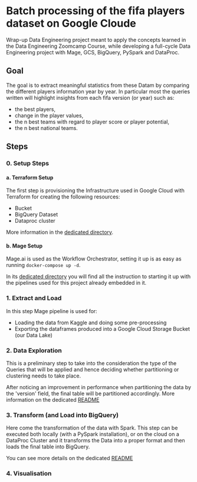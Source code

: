 # Batch processing of the fifa players dataset on Google Cloude
Wrap-up Data Engineering project meant to apply the concepts learned in the Data Engineering Zoomcamp Course, while developing a full-cycle Data Engineering project with Mage, GCS, BigQuery, PySpark and DataProc.

## Goal

The goal is to extract meaningful statistics from these Datam by comparing the different players information year by year. 
In particular most the queries written will highlight insights from each fifa version (or year) such as:
* the best players,
* change in the player values,
* the n best teams with regard to player score or player potential,
* the n best national teams.


## Steps

### 0. Setup Steps

#### a. Terraform Setup

The first step is provisioning the Infrastructure used in Google Cloud with Terraform for creating the following resources:
* Bucket
* BigQuery Dataset
* Dataproc cluster

More information in the [dedicated directory](https://github.com/lorenzomighie/batch-processing-fifa-dataset-on-gcp/tree/main/terraform).

#### b. Mage Setup

Mage.ai is used as the Workflow Orchestrator, setting it up is as easy as running `docker-compose up -d`.

In its [dedicated directory](https://github.com/lorenzomighie/batch-processing-fifa-dataset-on-gcp/tree/main/mage) you will find all the instruction to starting it up with the pipelines used for this project already embedded in it.
   
### 1. Extract and Load

In this step Mage pipeline is used for:
* Loading the data from Kaggle and doing some pre-processing
* Exporting the dataframes produced into a Google Cloud Storage Bucket (our Data Lake)

### 2. Data Exploration

This is a preliminary step to take into the consideration the type of the Queries that will be applied and hence deciding whether partitioning or clustering needs to take place. 

After noticing an improvement in performance when partitioning the data by the 'version' field, the final table will be partitioned accordingly.
More information on the dedicated [README](https://github.com/lorenzomighie/batch-processing-fifa-dataset-on-gcp/blob/main/bigquery/README.md)

### 3. Transform (and Load into BigQuery)

Here come the transformation of the data with Spark.
This step can be executed both locally (with a PySpark installation), or on the cloud on a DataProc Cluster and it transforms the Data into a proper format and then loads the final table into BigQuery.

You can see more details on the dedicated [README](https://github.com/lorenzomighie/batch-processing-fifa-dataset-on-gcp/blob/main/bigquery/README.md)

### 4. Visualisation


